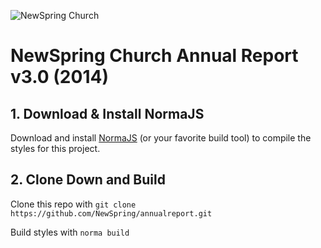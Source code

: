 ![NewSpring Church](http://ns.images.s3.amazonaws.com/newspring/icons/newspring-church-logo-black.png "NewSpring Church")

# NewSpring Church Annual Report v3.0 (2014)

## 1. Download & Install NormaJS
Download and install [NormaJS](https://github.com/NewSpring/Norma) (or your favorite build tool) to compile the styles for this project.

## 2. Clone Down and Build
Clone this repo with `git clone https://github.com/NewSpring/annualreport.git`

Build styles with `norma build`
